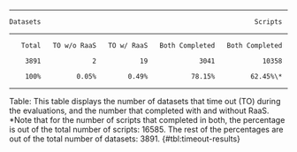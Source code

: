 
-------------------------------------------------------------------------
    Datasets                                                      Scripts
  ---------- ------------- ------------ ---------------- ----------------
       Total   TO w/o RaaS   TO w/ RaaS   Both Completed   Both Completed

        3891             2           19             3041            10358

        100%         0.05%        0.49%           78.15%         62.45%\*

-------------------------------------------------------------------------

Table: This table displays the number of datasets that time out (TO) during
the evaluations, and the number that completed with and without RaaS.
\*Note that for the number of scripts that completed in both, the
percentage is out of the total number of scripts: 16585. The rest of
the percentages are out of the total number of datasets: 3891. {#tbl:timeout-results}
